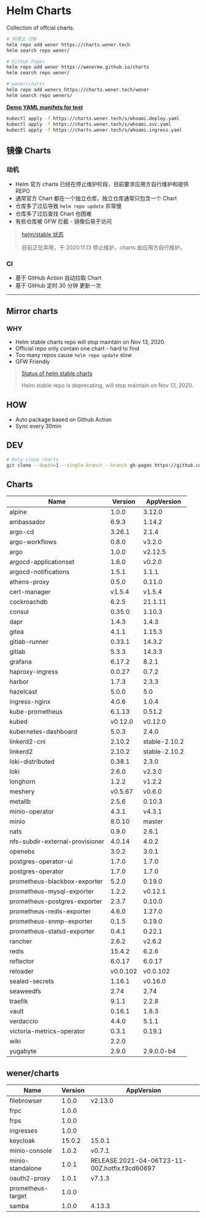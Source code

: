 # Helm Charts

Collection of offcial charts.

```bash
# 阿里云 CDN
helm repo add wener https://charts.wener.tech
helm search repo wener/

# Github Pages
helm repo add wener https://wenerme.github.io/charts
helm search repo wener/

# wener/charts
helm repo add weners https://charts.wener.tech/wener
helm search repo weners/
```

**[Demo YAML manifets for test](https://github.com/wenerme/charts/tree/master/public/s)**

```bash
kubectl apply -f https://charts.wener.tech/s/whoami.deploy.yaml
kubectl apply -f https://charts.wener.tech/s/whoami.svc.yaml
kubectl apply -f https://charts.wener.tech/s/whoami.ingress.yaml
```

## 镜像 Charts

### 动机

- Helm 官方 charts 已经在停止维护阶段，目前要求应用方自行维护和提供 REPO
- 通常官方 Chart 都在一个独立仓库，独立仓库通常只包含一个 Chart
- 仓库多了过后导致 `helm repo update` 非常慢
- 仓库多了过后查找 Chart 也困难
- 有些仓库被 GFW 拦截 - 镜像后易于访问

> [helm/stable 状态 ](https://github.com/helm/charts#status-of-the-project)
>
> 目前正在弃用，于 2020.11.13 停止维护，charts 由应用方自行维护。

### CI

- 基于 GitHub Action 自动拉取 Chart
- 基于 GitHub 定时 30 分钟 更新一次

---

## Mirror charts

### WHY

- Helm stable charts repo will stop maintain on Nov 13, 2020.
- Official repo only contain one chart - hard to find
- Too many repos cause `helm repo update` slow
- GFW Friendly

> [Status of helm stable charts](https://github.com/helm/charts#status-of-the-project)
>
> Helm stable repo is deprecating, will stop maintain on Nov 13, 2020.

## HOW

- Auto package based on Github Action
- Sync every 30min

## DEV

```bash
# Only clone charts
git clone --depth=1 --single-branch --branch gh-pages https://github.com/wenerme/charts charts
```
## Charts

| Name | Version | AppVersion |
|------|---------|------------|
| alpine | 1.0.0 | 3.12.0 |
| ambassador | 6.9.3 | 1.14.2 |
| argo-cd | 3.26.1 | 2.1.4 |
| argo-workflows | 0.8.0 | v3.2.0 |
| argo | 1.0.0 | v2.12.5 |
| argocd-applicationset | 1.6.0 | v0.2.0 |
| argocd-notifications | 1.5.1 | 1.1.1 |
| athens-proxy | 0.5.0 | 0.11.0 |
| cert-manager | v1.5.4 | v1.5.4 |
| cockroachdb | 6.2.5 | 21.1.11 |
| consul | 0.35.0 | 1.10.3 |
| dapr | 1.4.3 | 1.4.3 |
| gitea | 4.1.1 | 1.15.3 |
| gitlab-runner | 0.33.1 | 14.3.2 |
| gitlab | 5.3.3 | 14.3.3 |
| grafana | 6.17.2 | 8.2.1 |
| haproxy-ingress | 0.0.27 | 0.7.2 |
| harbor | 1.7.3 | 2.3.3 |
| hazelcast | 5.0.0 | 5.0 |
| ingress-nginx | 4.0.6 | 1.0.4 |
| kube-prometheus | 6.1.13 | 0.51.2 |
| kubed | v0.12.0 | v0.12.0 |
| kubernetes-dashboard | 5.0.3 | 2.4.0 |
| linkerd2-cni | 2.10.2 | stable-2.10.2 |
| linkerd2 | 2.10.2 | stable-2.10.2 |
| loki-distributed | 0.38.1 | 2.3.0 |
| loki | 2.6.0 | v2.3.0 |
| longhorn | 1.2.2 | v1.2.2 |
| meshery | v0.5.67 | v0.6.0 |
| metallb | 2.5.6 | 0.10.3 |
| minio-operator | 4.3.1 | v4.3.1 |
| minio | 8.0.10 | master |
| nats | 0.9.0 | 2.6.1 |
| nfs-subdir-external-provisioner | 4.0.14 | 4.0.2 |
| openebs | 3.0.2 | 3.0.1 |
| postgres-operator-ui | 1.7.0 | 1.7.0 |
| postgres-operator | 1.7.0 | 1.7.0 |
| prometheus-blackbox-exporter | 5.2.0 | 0.19.0 |
| prometheus-mysql-exporter | 1.2.2 | v0.12.1 |
| prometheus-postgres-exporter | 2.3.7 | 0.10.0 |
| prometheus-redis-exporter | 4.6.0 | 1.27.0 |
| prometheus-snmp-exporter | 0.1.5 | 0.19.0 |
| prometheus-statsd-exporter | 0.4.1 | 0.22.1 |
| rancher | 2.6.2 | v2.6.2 |
| redis | 15.4.2 | 6.2.6 |
| reflector | 6.0.17 | 6.0.17 |
| reloader | v0.0.102 | v0.0.102 |
| sealed-secrets | 1.16.1 | v0.16.0 |
| seaweedfs | 2.74 | 2.74 |
| traefik | 9.1.1 | 2.2.8 |
| vault | 0.16.1 | 1.8.3 |
| verdaccio | 4.4.0 | 5.1.1 |
| victoria-metrics-operator | 0.3.1 | 0.19.1 |
| wiki | 2.2.0 |  |
| yugabyte | 2.9.0 | 2.9.0.0-b4 |

## wener/charts

| Name | Version | AppVersion |
|------|---------|------------|
| filebrowser | 1.0.0 | v2.13.0 |
| frpc | 1.0.0 |  |
| frps | 1.0.0 |  |
| ingresses | 1.0.0 |  |
| keycloak | 15.0.2 | 15.0.1 |
| minio-console | 1.0.2 | v0.7.1 |
| minio-standalone | 1.0.1 | RELEASE.2021-04-06T23-11-00Z.hotfix.f3cd60697 |
| oauth2-proxy | 1.0.1 | v7.1.3 |
| prometheus-target | 1.0.0 |  |
| samba | 1.0.0 | 4.13.3 |
